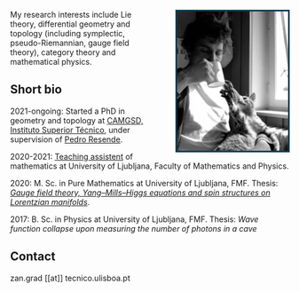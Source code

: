 <!-- <div style="float:right; margin-left: 40px; width: 200px; height: 230px; background: url(/images/hello-and-fuck-off.jpg) 72% 32% no-repeat;background-size: 320px; border:2px solid #666"></div> -->
<a href="/muca-lisa"><img style="float:right; margin-left:40px; border: 3px solid #0a3c58" src="/images/muca-lisa.jpg" width="200"></a>

My research interests include Lie theory, differential geometry and topology (including symplectic, pseudo-Riemannian, gauge field theory), category theory and mathematical physics.

## Short bio

2021-ongoing: Started a PhD in geometry and topology at [CAMGSD, Instituto Superior Técnico](https://camgsd.tecnico.ulisboa.pt/), under supervision of [Pedro Resende](https://www.math.tecnico.ulisboa.pt/~pmr/).

2020-2021: [Teaching assistent](https://www.fmf.uni-lj.si/sl/imenik/1310/grad-zan/) of mathematics at University of Ljubljana, Faculty of Mathematics and Physics.

2020: M. Sc. in Pure Mathematics at University of Ljubljana, FMF. Thesis: [*Gauge field theory, Yang–Mills–Higgs equations and spin structures on Lorentzian manifolds*](https://repozitorij.uni-lj.si/IzpisGradiva.php?id=119853&lang=eng).

2017: B. Sc. in Physics at University of Ljubljana, FMF. Thesis: *Wave function collapse upon measuring the number of photons in a cave*

## Contact
zan.grad [[at]] tecnico.ulisboa.pt